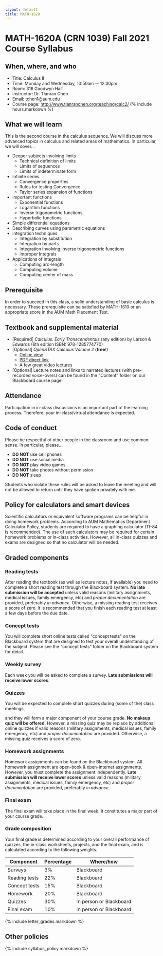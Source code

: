 ```yaml
---
layout: default
title: MATH-1620
---
```


# MATH-1620A (CRN 1039) Fall 2021 Course Syllabus

## When, where, and who

* Title: Calculus II
* Time: Monday and Wednesday, 10:50am -- 12:30pm
* Room: 318 Goodwyn Hall
* Instructor: Dr. Tianran Chen
* Email: <tchen1@aum.edu>
* Course page: <http://www.tianranchen.org/teaching/calc2/>
{% include hours.markdown %}
<!-- {% include appointments.markdown %} -->

<!-- My job is to help you to succeed in this class.
I will be happy to discuss issues related to this course. -->
<!-- In addition to the normal office hours listed above,
alternative meeting time may be arranged
(please give me at least 48hr advanced notice). -->

## What we will learn

This is the second course in the calculus sequence.
We will discuss more advanced topics in calculus and related areas of mathematics.
In particular, we will cover...

* Deeper subjects involving limits
  - Technical definition of limits
  - Limits of sequences
  - Limits of indeterminate form
* Infinite series
  - Convergence properties
  - Rules for testing Convergence
  - Taylor series expansion of functions
* Important functions
  - Exponential functions
  - Logarithm functions
  - Inverse trigonometric functions
  - Hyperbolic functions
* Simple differential equations
* Describing curves using parametric equations
* Integration techniques
  - Integration by substitution
  - Integration by parts
  - Integration involving inverse trigonometric functions
  - Improper Integrals
* Applications of Integrals
  - Computing arc-length
  - Computing volume
  - Computing center of mass

## Prerequisite

In order to succeed in this class, a solid understanding of basic calculus is necessary.
These prerequisite can be satisfied by MATH-1610
or an appropriate score in the AUM Math Placement Test.

## Textbook and supplemental material

* [Required] _Calculus: Early Transcendentals_ (any edition) by Larson & Edwards
  (6th edition ISBN: 978-1285774770)
* [Optional] _OpenSTAX Calculus Volume 2_ (__free!__)
    * [Online view](https://openstax.org/details/books/calculus-volume-2)
    * [PDF direct link](https://d3bxy9euw4e147.cloudfront.net/oscms-prodcms/media/documents/CalculusVolume2-OP.pdf)
    * [A few great video lectures](https://ocw.mit.edu/resources/res-18-005-highlights-of-calculus-spring-2010/highlights_of_calculus/big-picture-of-calculus/)
* [Optional] Lecture notes and links to narrated lectures (with pre-recorded voice-overs)
  can be found in the "Content" folder on our Blackboard course page.

<!-- Reading assignment and homework problems will be assigned from these textbook.
(Either one is fine) -->

## Attendance

Participation in in-class discussions
is an important part of the learning process.
Therefore, your in-class/virtual attendance is expected.

## Code of conduct

Please be respectful of other people in the classroom
and use common sense.
In particular, please...

* __DO NOT__ use cell phones
* __DO NOT__ use social media
* __DO NOT__ play video games
* __DO NOT__ take photos without permission
* __DO NOT__ sleep

Students who violate these rules will be asked to leave the meeting
and will not be allowed to return until they have spoken privately with me.

## Policy for calculators and smart devices

Scientific calculators or equivalent software programs can be helpful in
doing homework problems.
According to AUM Mathematics Department Calculator Policy,
students are required to have a graphing calculator
(TI-84 is recommended).
The use of such calculators may be required for certain homework problems
or in-class activities.
However, all in-class quizzes and exams are designed so that no calculator will be needed.
<!-- Therefore calculators or any smart devices with Internet capabilities -->
<!-- are not allowed on any of the quizzes and exams. -->

<!-- ### Instruction method

In this semester, we will adopt a "blended flipped" model.
This means most of the lectures are delivered in pre-recorded digital form.
You are expected to watch/read/listen to these lecture and read our textbook.

In addition, you are expected to meet with me either in-person or virtually
(via Zoom) during regular class meetings.
In these meetings, I will answer your question, work on problem with you,
or have other discussions related to this course. -->
<!-- These meetings will be a component of your course grade.
See detailed explanation below. -->

## Graded components

### Reading tests

After reading the textbook (as well as lecture notes, if available)
you need to complete a short reading test through the Blackboard system.
__No late submission will be accepted__
unless valid reasons
(military assignments, medical issues, family emergency, etc)
and _proper documentation_ are provided, preferably _in advance_.
Otherwise, a missing reading test receives a score of zero.
It is recommended that you finish each reading test at least a few days
before the due date.

<!-- Each reading test allows multiple attempts. -->
<!-- Please see the test descriptions on the Blackboard system for detail. -->

### Concept tests

You will complete short online tests called "concept tests"
on the Blackboard system
that are designed to test your overall understanding of the subject.
Please see the "concept tests" folder on the Blackboard system for detail.
<!-- All concepts tests are due on the last day of classes, -->
<!-- and __no late submission will be accepted__. -->
<!-- However, it is strongly recommended that you complete them as early as possible. -->

<!-- ### In-class and online quizzes

There will be a short quiz most of the weeks.
our understanding of the material discussed in the previous meeting.
__No makeup quiz will be offered__.
However, a missing quiz may be excused if valid reasons
(military assignments, medical issues, family emergency, etc)
and _proper documentation_ are provided _in advance_.
Otherwise, a missing quiz receives a score of zero. -->

### Weekly survey

Each week you will be asked to complete a survey.
__Late submissions will receive lower scores__.

### Quizzes

You will be expected to complete short quizzes during (some of the) class meetings,
<!-- These quizzes are quizzes with a very strict time limit, -->
and they will form a major component of your course grade.
__No makeup quiz will be offered__.
However, a missing quiz may be replace by additional online quizzes
if valid reasons
(military assignments, medical issues, family emergency, etc)
and _proper documentation_ are provided.
Otherwise, a missing quiz receives a score of zero.

<!-- If you choose to take these quizzes virtually,
you can find their online versions in the "Content" folder
on our Blackboard course page.
You will be required to either scan your solutions
and type your solutions. -->
<!-- In in-person or virtual problem sessions,
you will be given worksheets that contain short problems for you to complete.
There are 20 worksheets in total, you can try to complete each worksheet multiple times,
although you will only have at most one attempt on any worksheet in each problem session.
In each attempt, you can... -->

<!-- * work on problems by yourself under time limit,
  in which case your result will be graded; or
* ask me to show you how to do the problems,
  in which case your result will not be graded. -->

<!-- Note that you will receive slightly different versions of the same problem in each attempt. -->

<!-- In-class practice is a crucially important component of the learning process.
Your in-class worksheets will be _collected and graded_. -->

### Homework assignments

Homework assignments can be found on the Blackboard system.
All homework assignment are open-book & open-internet assignments.
However, you must complete the assignment independently.
__Late submission will receive lower scores__
unless valid reasons
(military assignments, medical issues, family emergency, etc)
and _proper documentation_ are provided, preferably _in advance_.

<!-- ### Projects
Projects are more complicated mathematical problems that will
guide you to gain deeper understanding of the material we learn in class.
They are a major part of your course grade. -->

### Final exam

The final exam will take place in the final week.
It constitutes a major part of your course grade.

### Grade composition

Your final grade is determined according to your overall performance of quizzes,
the in-class worksheets, projects, and the final exam,
and is calculated according to the following weights.

| Component          | Percentage | Where/how               |
|--------------------|------------|-------------------------|
| Surveys            |    3%      | Blackboard              |
| Reading tests      |   22%      | Blackboard              |
| Concept tests      |   15%      | Blackboard              |
| Homework           |   20%      | Blackboard              |
| Quizzes            |   30%      | In person or Blackboard |
| Final exam         |   10%      | In person or Blackboard |

{% include letter_grades.markdown %}

## Other policies

{% include syllabus_policy.markdown %}

<!-- ### Calendar
Below is the tentative schedule, and it may not reflect changes announced in class.
The instructor reserves the right to adjust the policies outlined in this course syllabus.
All changes will be clearly communicated to the students in class.

<iframe src="https://calendar.google.com/calendar/embed?showTitle=0&amp;showNav=0&amp;showDate=0&amp;showCalendars=0&amp;showTz=0&amp;mode=AGENDA&amp;height=1200&amp;wkst=1&amp;bgcolor=%23ffffff&amp;src=qlsurb5gsna1hslnokeu39963g%40group.calendar.google.com&amp;color=%2342104A&amp;ctz=America%2FChicago" style="border:solid 1px #777" width="800" height="1200" frameborder="0" scrolling="no"></iframe> -->
